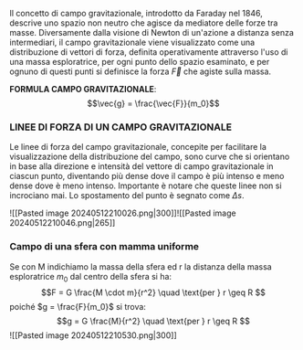 Il concetto di campo gravitazionale, introdotto da Faraday nel 1846, descrive uno spazio non neutro che agisce da mediatore delle forze tra masse. Diversamente dalla visione di Newton di un'azione a distanza senza intermediari, il campo gravitazionale viene visualizzato come una distribuzione di vettori di forza, definita operativamente attraverso l'uso di una massa esploratrice, per ogni punto dello spazio esaminato, e per ognuno di questi punti si definisce la forza
$\overrightarrow{F}$ che agiste sulla massa.

**FORMULA CAMPO GRAVITAZIONALE**:
$$\vec{g} = \frac{\vec{F}}{m_0}$$

### LINEE DI FORZA DI UN CAMPO GRAVITAZIONALE
Le linee di forza del campo gravitazionale, concepite per facilitare la visualizzazione della distribuzione del campo, sono curve che si orientano in base alla direzione e intensità del vettore di campo gravitazionale in ciascun punto, diventando più dense dove il campo è più intenso e meno dense dove è meno intenso. Importante è notare che queste linee non si incrociano mai.
Lo spostamento del punto è segnato come $\Delta s$.

  ![[Pasted image 20240512210026.png|300]]![[Pasted image 20240512210046.png|265]]










### Campo di una sfera con mamma uniforme
Se con M indichiamo la massa della sfera ed r la distanza della massa esploratrice $m_0$ dal centro della sfera si ha:
$$F = G \frac{M \cdot m}{r^2} \quad \text{per } r \geq R
$$
poiché $g = \frac{F}{m_0}$ si trova:
$$g = G \frac{M}{r^2} \quad \text{per } r \geq R
$$
![[Pasted image 20240512210530.png|300]]

